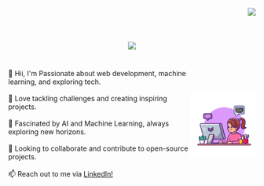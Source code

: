 <p align="right">
  <img src="https://visitcount.itsvg.in/api?id=deepali-2303&icon=0&color=0"/>
</p>

<h1 align="center">
  <a href="https://git.io/typing-svg">
    <img src="https://readme-typing-svg.herokuapp.com/?lines=👋%20Hey%20there%2C%20welcome%20to%20my%20GitHub%20space%20!%20&center=true&size=30&width=700&height=60&font=Montserrat&color=ffffff&vCenter=true" />
  </a>
</h1>




<!-- About Me Section -->
<div style="display: flex; flex-direction: row; justify-content: space-around; align-items: center;">
  <p>
    👋 Hii, I'm Passionate about web development, machine learning, and exploring tech.
    <br><br>
    🚀 Love tackling challenges and creating inspiring projects.
    <br><br>
    🧠 Fascinated by AI and Machine Learning, always exploring new horizons.
    <br><br>
    🌟 Looking to collaborate and contribute to open-source projects.
    <br><br>
    📫 Reach out to me via <a href = "http://www.linkedin.com/in/deepali-daga">LinkedIn!</>
  </p>
  
  <img src="readme.gif" width="200" />
</div>
